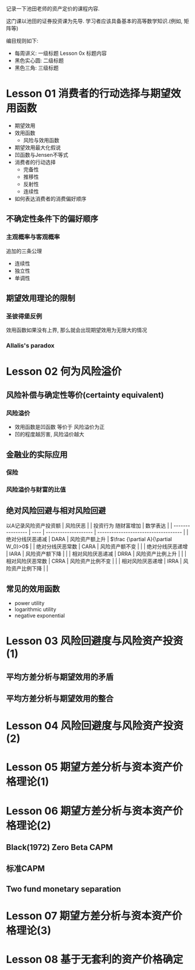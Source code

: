 记录一下池田老师的资产定价的课程内容.

这门课以池田的证券投资课为先导. 学习者应该具备基本的高等数学知识.(例如, 矩阵等)

编目规则如下:
- 每周讲义:    一级标题 Lesson 0x 标题内容
- 黑色实心圆:  二级标题
- 黑色三角:    三级标题

# Lesson 01 消费者的行动选择与期望效用函数
- 期望效用
- 效用函数
    - 风险与效用函数
- 期望效用最大化假说
- 凹函数与Jensen不等式
- 消费者的行动选择
    - 完备性
    - 推移性
    - 反射性
    - 连续性
- 如何表达消费者的消费偏好顺序
## 不确定性条件下的偏好顺序
### 主观概率与客观概率
追加的三条公理
- 连续性
- 独立性
- 单调性
## 期望效用理论的限制
### 圣彼得堡反例
效用函数如果没有上界, 那么就会出现期望效用为无限大的情况
### Allalis's paradox
# Lesson 02 何为风险溢价
## 风险补偿与确定性等价(certainty equivalent)
### 风险溢价
- 效用函数是凹函数 等价于 风险溢价为正
- 凹的程度越厉害, 风险溢价越大
## 金融业的实际应用
### 保险
### 风险溢价与财富的比值
## 绝对风险回避与相对风险回避
以A记录风险资产投资额
| 风险厌恶         |      | 投资行为  随财富增加 | 数学表达                             |
| ---------------- | ---- | -------------------- | ------------------------------------ |
| 绝对分线厌恶递减 | DARA | 风险资产额上升       | $\frac {\partial A}{\partial W_0}>0$ |
| 绝对分线厌恶常数 | CARA | 风险资产额不变       |                                      |
| 绝对分线厌恶递增 | IARA | 风险资产额下降       |                                      |
| 相对风险厌恶递减 | DRRA | 风险资产比例上升     |                                      |
| 相对风险厌恶常数 | CRRA | 风险资产比例不变     |                                      |
| 相对风险厌恶递增 | IRRA | 风险资产比例下降     |                                      |
## 常见的效用函数
- power utility
- logarithmic utility
- negative exponential
# Lesson 03 风险回避度与风险资产投资(1)
## 平均方差分析与期望效用的矛盾
## 平均方差分析与期望效用的整合

# Lesson 04 风险回避度与风险资产投资(2)

# Lesson 05 期望方差分析与资本资产价格理论(1)

# Lesson 06 期望方差分析与资本资产价格理论(2)
## Black(1972) Zero Beta CAPM
## 标准CAPM
## Two fund monetary separation
# Lesson 07 期望方差分析与资本资产价格理论(3)

# Lesson 08 基于无套利的资产价格确定

